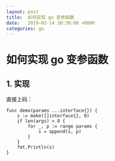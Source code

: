 ```yaml
---
layout: post
title:  如何实现 go 变参函数
date:   2019-02-14 20:30:00 +0800
categories: go
---
```


# 如何实现 go 变参函数

## 1. 实现

直接上码：
```
func demo(params ...interface{}) {
    s := make([]interface{}, 0)
    if len(args) > 0 {
        for _, p := range params {
            s = append(s, p)
        }
    }
    fmt.Println(s)
}
```